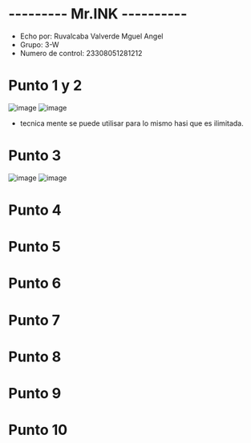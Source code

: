 # --------- Mr.INK ----------
- Echo por: Ruvalcaba Valverde Mguel Angel
- Grupo: 3-W
- Numero de control: 23308051281212

# Punto 1 y 2
![image](https://github.com/user-attachments/assets/54ebe05d-85c1-4ac0-a43d-77888a67a7b3)
![image](https://github.com/user-attachments/assets/814ff12f-0c53-4f12-a78c-af5760f352d5)
- tecnica mente se puede utilisar para lo mismo hasi que es ilimitada.
# Punto 3
![image](https://github.com/user-attachments/assets/a43ad18e-392a-4a97-b412-4a479a1b13f0)
![image](https://github.com/user-attachments/assets/3dcb0781-64c8-4bc8-a495-413ec539b766)
# Punto 4

# Punto 5

# Punto 6

# Punto 7

# Punto 8

# Punto 9

# Punto 10
